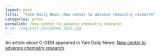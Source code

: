 ```yaml
---
layout: post
title:  "Yale Daily News: New center to advance chemistry research"
categories: press
permalink: /new_center_to_advance_chemistry_research
# im: /img/post_ims/obama_2012.jpg
---
```


An article about C-GEM appeared in Yale Daily News: [New center to advance chemistry research](http://yaledailynews.com/blog/2017/09/22/new-center-to-advance-chemistry-research/).
